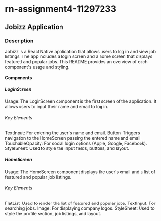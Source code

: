 # rn-assignment4-11297233

## Jobizz Application
### Description
Jobizz is a React Native application that allows users to log in and view job listings. The app includes a login screen and a home screen that displays featured and popular jobs. This README provides an overview of each component's usage and styling.

#### Components
##### LoginScreen
Usage: The LoginScreen component is the first screen of the application. It allows users to input their name and email to log in.
###### Key Elements
TextInput: For entering the user's name and email.
Button: Triggers navigation to the HomeScreen passing the entered name and email.
TouchableOpacity: For social login options (Apple, Google, Facebook).
StyleSheet: Used to style the input fields, buttons, and layout.

##### HomeScreen
Usage: The HomeScreen component displays the user's email and a list of featured and popular job listings.
###### Key Elements
FlatList: Used to render the list of featured and popular jobs.
TextInput: For searching jobs.
Image: For displaying company logos.
StyleSheet: Used to style the profile section, job listings, and layout.

